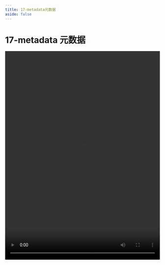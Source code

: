 ```yaml
---
title: 17-metadata元数据
aside: false
---
```


# 17-metadata 元数据

<video autoplay src="http://qn.chinavanes.com/nextjs14/17-metadata元数据.mp4" controls controlsList="nodownload" width="100%" height="680"/>
